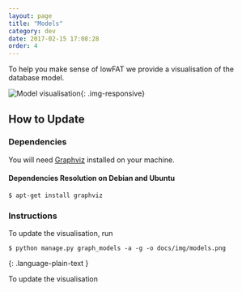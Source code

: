 ```yaml
---
layout: page
title: "Models"
category: dev
date: 2017-02-15 17:08:28
order: 4
---
```

To help you make sense of lowFAT we provide a visualisation
of the database model.

![Model visualisation]({{site.baseurl}}/img/models.png){: .img-responsive}

## How to Update

### Dependencies

You will need [Graphviz](http://www.graphviz.org/)
installed on your machine.

#### Dependencies Resolution on Debian and Ubuntu

~~~
$ apt-get install graphviz
~~~

### Instructions

To update the visualisation,
run

~~~
$ python manage.py graph_models -a -g -o docs/img/models.png
~~~
{: .language-plain-text }

To update the visualisation
